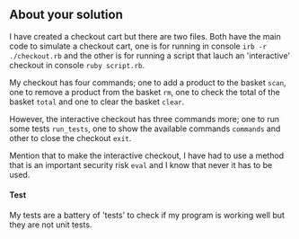 ## About your solution

I have created a checkout cart but there are two files. Both have the main code to simulate a checkout cart, one is for running in console `irb -r ./checkout.rb` and the other is for running a script that lauch an 'interactive' checkout in console `ruby script.rb`.

My checkout has four commands; one to add a product to the basket `scan`, one to remove a product from the basket `rm`, one to check the total of the basket `total` and one to clear the basket `clear`.

However, the interactive checkout has three commands more; one to run some tests `run_tests`, one to show the available commands `commands` and other to close the checkout `exit`.

Mention that to make the interactive checkout, I have had to use a method that is an important security risk `eval` and I know that never it has to be used.

#### Test

My tests are a battery of 'tests' to check if my program is working well but they are not unit tests.
